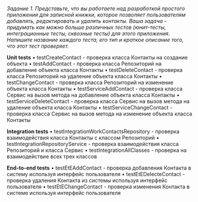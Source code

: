 _Задание 1. Представьте, что вы работаете над разработкой простого приложения для записной книжки, которое позволяет пользователям добавлять, редактировать и удалять контакты._
_Ваша задача - придумать как можно больше различных тестов (юнит-тесты, интеграционные тесты, сквозные тесты) для этого приложения. Напишите название каждого теста, его тип и краткое описание того, что этот тест проверяет._

**Unit tests**
• testCreateContact - проверка класса Контакты на создание объекта
• testAddContact - проверка класса Репозиторий на добавление объекта класса Контакты
• testDeleteСontact - проверка класса Репозиторий на удаление объекта класса Контакты
• testСhangeСontact - проверка класса Репозиторий на изменение объекта класса Контакты
• testServiceAddContact - проверка класса Сервис на вызов метода на добавление объекта класса Контакты
• testServiceDeleteContact - проверка класса Сервис на вызов метода на удаление объекта класса Контакты
• testServiceChangeContact - проверка класса Сервис на вызов метода на изменение объекта класса Контакты

**Integration tests**
• testIntegrationWorkContactsRepository - проверка взаимодействия класса Контакты с классом Репозиторий
• testIntegrationRepositoryService - проверка взаимодействия класса Репозиторий и класса Сервис
• testIntegrationAllClasses - проверка на взаимодействие всех трех классов

**End-to-end tests**
• testEtEAddContact - проверка добавления Контакта в систему используя интерфейс пользователя
• testEtEDelecteContact - проверка удаления Контакта из системы используя интерфейс пользователя
• testEtEChangeContact - проверка изменения Контакта в системе используя интерфейс пользователя
